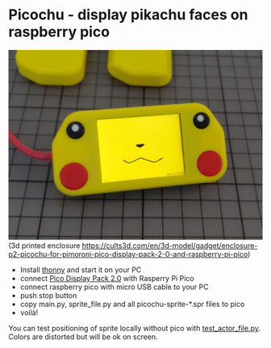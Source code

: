 # Picochu - display pikachu faces on raspberry pico

![](assets/PXL_20211122_095650968.jpg)
(3d printed enclosure https://cults3d.com/en/3d-model/gadget/enclosure-p2-picochu-for-pimoroni-pico-display-pack-2-0-and-raspberry-pi-pico)
 
* Install [thonny](https://thonny.org/) and start it on your PC
* connect [Pico Display Pack 2.0](https://shop.pimoroni.com/products/pico-display-pack-2-0) with Rasperry Pi Pico
* connect raspberry pico with micro USB cable to your PC
* push stop button
* copy main.py, sprite_file.py and all picochu-sprite-*.spr files to pico
* voilà! 

You can test positioning of sprite locally without pico with [test_actor_file.py](./tests/test_actor_file.py). 
Colors are distorted but will be ok on screen. 